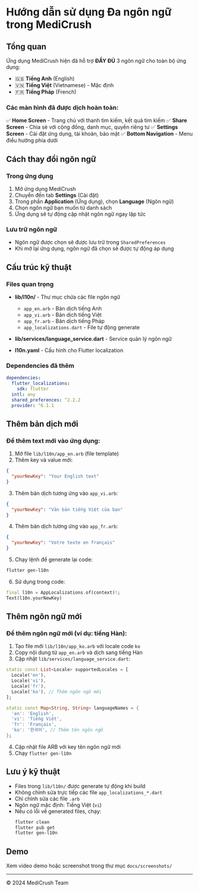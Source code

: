 # Hướng dẫn sử dụng Đa ngôn ngữ trong MediCrush

## Tổng quan
Ứng dụng MediCrush hiện đã hỗ trợ **ĐẦY ĐỦ** 3 ngôn ngữ cho toàn bộ ứng dụng:
- 🇬🇧 **Tiếng Anh** (English)
- 🇻🇳 **Tiếng Việt** (Vietnamese) - Mặc định
- 🇫🇷 **Tiếng Pháp** (French)

### Các màn hình đã được dịch hoàn toàn:
✅ **Home Screen** - Trang chủ với thanh tìm kiếm, kết quả tìm kiếm
✅ **Share Screen** - Chia sẻ với cộng đồng, danh mục, quyền riêng tư
✅ **Settings Screen** - Cài đặt ứng dụng, tài khoản, bảo mật
✅ **Bottom Navigation** - Menu điều hướng phía dưới

## Cách thay đổi ngôn ngữ

### Trong ứng dụng
1. Mở ứng dụng MediCrush
2. Chuyển đến tab **Settings** (Cài đặt)
3. Trong phần **Application** (Ứng dụng), chọn **Language** (Ngôn ngữ)
4. Chọn ngôn ngữ bạn muốn từ danh sách
5. Ứng dụng sẽ tự động cập nhật ngôn ngữ ngay lập tức

### Lưu trữ ngôn ngữ
- Ngôn ngữ được chọn sẽ được lưu trữ trong `SharedPreferences`
- Khi mở lại ứng dụng, ngôn ngữ đã chọn sẽ được tự động áp dụng

## Cấu trúc kỹ thuật

### Files quan trọng
- **lib/l10n/** - Thư mục chứa các file ngôn ngữ
  - `app_en.arb` - Bản dịch tiếng Anh
  - `app_vi.arb` - Bản dịch tiếng Việt
  - `app_fr.arb` - Bản dịch tiếng Pháp
  - `app_localizations.dart` - File tự động generate

- **lib/services/language_service.dart** - Service quản lý ngôn ngữ
- **l10n.yaml** - Cấu hình cho Flutter localization

### Dependencies đã thêm
```yaml
dependencies:
  flutter_localizations:
    sdk: flutter
  intl: any
  shared_preferences: ^2.2.2
  provider: ^6.1.1
```

## Thêm bản dịch mới

### Để thêm text mới vào ứng dụng:

1. Mở file `lib/l10n/app_en.arb` (file template)
2. Thêm key và value mới:
```json
{
  "yourNewKey": "Your English text"
}
```

3. Thêm bản dịch tương ứng vào `app_vi.arb`:
```json
{
  "yourNewKey": "Văn bản tiếng Việt của bạn"
}
```

4. Thêm bản dịch tương ứng vào `app_fr.arb`:
```json
{
  "yourNewKey": "Votre texte en français"
}
```

5. Chạy lệnh để generate lại code:
```bash
flutter gen-l10n
```

6. Sử dụng trong code:
```dart
final l10n = AppLocalizations.of(context)!;
Text(l10n.yourNewKey)
```

## Thêm ngôn ngữ mới

### Để thêm ngôn ngữ mới (ví dụ: tiếng Hàn):

1. Tạo file mới `lib/l10n/app_ko.arb` với locale code `ko`
2. Copy nội dung từ `app_en.arb` và dịch sang tiếng Hàn
3. Cập nhật `lib/services/language_service.dart`:
```dart
static const List<Locale> supportedLocales = [
  Locale('en'),
  Locale('vi'),
  Locale('fr'),
  Locale('ko'), // Thêm ngôn ngữ mới
];

static const Map<String, String> languageNames = {
  'en': 'English',
  'vi': 'Tiếng Việt',
  'fr': 'Français',
  'ko': '한국어', // Thêm tên ngôn ngữ
};
```

4. Cập nhật file ARB với key tên ngôn ngữ mới
5. Chạy `flutter gen-l10n`

## Lưu ý kỹ thuật

- Files trong `lib/l10n/` được generate tự động khi build
- Không chỉnh sửa trực tiếp các file `app_localizations_*.dart`
- Chỉ chỉnh sửa các file `.arb`
- Ngôn ngữ mặc định: Tiếng Việt (`vi`)
- Nếu có lỗi về generated files, chạy:
  ```bash
  flutter clean
  flutter pub get
  flutter gen-l10n
  ```

## Demo
Xem video demo hoặc screenshot trong thư mục `docs/screenshots/`

---
© 2024 MediCrush Team

